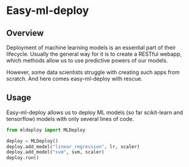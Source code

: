 # Easy-ml-deploy

## Overview
Deployment of machine learning models is an essential part of their lifecycle.
Usually the general way for it is to create a RESTful webapp, which methods allow us to use predictive powers of our models.

However, some data scientists struggle with creating such apps from scratch. And here comes easy-ml-deploy with rescue.

## Usage
Easy-ml-deploy allows us to deploy ML models (so far scikit-learn and tensorflow) models with only several lines of code.

```python
from mldeploy import MLDeploy

deploy = MLDeploy()
deploy.add_model("linear_regression", lr, scaler)
deploy.add_model("svm", svm, scaler)
deploy.run()
```